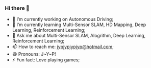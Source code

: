 ### Hi there 👋

<!--
**jypjypjypjyp/jypjypjypjyp** is a ✨ _special_ ✨ repository because its `README.md` (this file) appears on your GitHub profile.

Here are some ideas to get you started:
-->

- 🔭 I’m currently working on Autonomous Driving;
- 🌱 I’m currently learning Multi-Sensor SLAM, HD Mapping, Deep Learning, Reinforcement Learning;
- 💬 Ask me about Multi-Sensor SLAM, Alogrithm, Deep Learning, Reinforcement Learning;
- 📫 How to reach me: jypjypjypjyp@hotmail.com;
- 😄 Pronouns: J~Y~P!
- ⚡ Fun fact: Love playing games;

